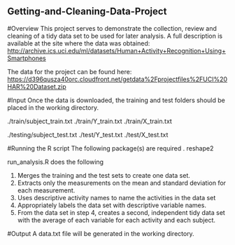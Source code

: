 ## Getting-and-Cleaning-Data-Project

#Overview
This project serves to demonstrate the collection, review and cleaning of a tidy data set to be used for later analysis. A full description is available at the site where the data was obtained:
http://archive.ics.uci.edu/ml/datasets/Human+Activity+Recognition+Using+Smartphones

The data for the project can be found here:
https://d396qusza40orc.cloudfront.net/getdata%2Fprojectfiles%2FUCI%20HAR%20Dataset.zip


#Input
Once the data is downloaded, the training and test folders should be placed in the working directory.

./train/subject_train.txt
./train/Y_train.txt
./train/X_train.txt

./testing/subject_test.txt
./test/Y_test.txt
./test/X_test.txt


#Running the R script
The following package(s) are required
. reshape2

run_analysis.R does the following
1.	Merges the training and the test sets to create one data set.
2.	Extracts only the measurements on the mean and standard deviation for each measurement. 
3.	Uses descriptive activity names to name the activities in the data set
4.	Appropriately labels the data set with descriptive variable names. 
5.	From the data set in step 4, creates a second, independent tidy data set with the average of each variable for each activity and each subject.


#Output
A data.txt file will be generated in the working directory.
